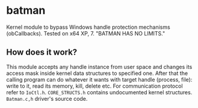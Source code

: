 # batman
Kernel module to bypass Windows handle protection mechanisms (obCallbacks). Tested on x64 XP, 7.
"BATMAN HAS NO LIMITS."

## How does it work?
This module accepts any handle instance from user space and changes its access mask inside kernel data structures to specified one. After that the calling program can do whatever it wants with target handle (process, file): write to it, read its memory, kill, delete etc. For communication protocol refer to `IoCtl.h`. `CORE_STRUCTS.h` contains undocumented kernel structures. `Batman.c,h` driver's source code.

